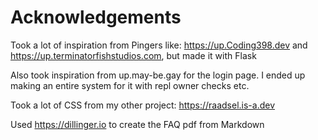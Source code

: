 # Acknowledgements
Took a lot of inspiration from Pingers like: https://up.Coding398.dev and https://up.terminatorfishstudios.com, but made it with Flask

Also took inspiration from up.may-be.gay for the login page. I ended up making an entire system for it with repl owner checks etc. 

Took a lot of CSS from my other project: https://raadsel.is-a.dev

Used https://dillinger.io to create the FAQ pdf from Markdown